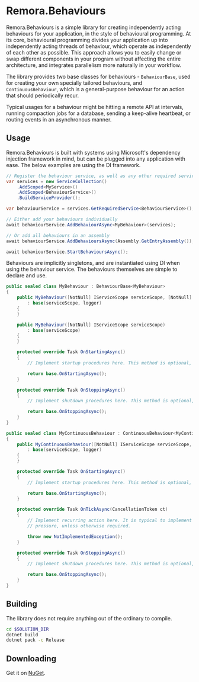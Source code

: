 Remora.Behaviours
=================

Remora.Behaviours is a simple library for creating independently acting behaviours for your application, in the style
of behavioural programming. At its core, behavioural programming divides your application up into independently acting
threads of behaviour, which operate as independently of each other as possible. This approach allows you to easily 
change or swap different components in your program without affecting the entire architecture, and integrates 
parallelism more naturally in your workflow.

The library provides two base classes for behaviours - `BehaviourBase`, used for creating your own specially tailored
behaviours, and `ContinuousBehaviour`, which is a general-purpose behaviour for an action that should periodically 
recur.

Typical usages for a behaviour might be hitting a remote API at intervals, running compaction jobs for a database, 
sending a keep-alive heartbeat, or routing events in an asynchronous manner.

## Usage
Remora.Behaviours is built with systems using Microsoft's dependency injection framework in mind, but can be plugged 
into any application with ease. The below examples are using the DI framework.

```c#
// Register the behaviour service, as well as any other required services
var services = new ServiceCollection()
    .AddScoped<MyService>()
    .AddScoped<BehaviourService>()
    .BuildServiceProvider();

var behaviourService = services.GetRequiredService<BehaviourService>();

// Either add your behaviours individually
await behaviourService.AddBehaviourAsync<MyBehaviour>(services);

// Or add all behaviours in an assembly
await behaviourService.AddBehavioursAsync(Assembly.GetEntryAssembly());

await behaviourService.StartBehavioursAsync();
```

Behaviours are implicitly singletons, and are instantiated using DI when using the behaviour service. The behaviours 
themselves are simple to declare and use.

```c#
public sealed class MyBehaviour : BehaviourBase<MyBehaviour>
{
    public MyBehaviour([NotNull] IServiceScope serviceScope, [NotNull] ILogger<MyBehaviour> logger)
        : base(serviceScope, logger)
    {
    }

    public MyBehaviour([NotNull] IServiceScope serviceScope)
        : base(serviceScope)
    {
    }

    protected override Task OnStartingAsync()
    {
        // Implement startup procedures here. This method is optional, and a no-op by default.

        return base.OnStartingAsync();
    }

    protected override Task OnStoppingAsync()
    {
        // Implement shutdown procedures here. This method is optional, and a no-op by default.

        return base.OnStoppingAsync();
    }
}
```

```c#
public sealed class MyContinuousBehaviour : ContinuousBehaviour<MyContinuousBehaviour>
{
    public MyContinuousBehaviour([NotNull] IServiceScope serviceScope, [NotNull] ILogger<MyContinuousBehaviour> logger)
        : base(serviceScope, logger)
    {
    }

    protected override Task OnStartingAsync()
    {
        // Implement startup procedures here. This method is optional, and a no-op by default.

        return base.OnStartingAsync();
    }

    protected override Task OnTickAsync(CancellationToken ct)
    {
        // Implement recurring action here. It is typical to implement small delay between each invocation to reduce CPU
        // pressure, unless otherwise required.

        throw new NotImplementedException();
    }

    protected override Task OnStoppingAsync()
    {
        // Implement shutdown procedures here. This method is optional, and a no-op by default.

        return base.OnStoppingAsync();
    }
}
```

## Building
The library does not require anything out of the ordinary to compile.

```bash
cd $SOLUTION_DIR
dotnet build
dotnet pack -c Release
```

## Downloading
Get it on [NuGet][1].


[1]: https://www.nuget.org/packages/Remora.Behaviours/
